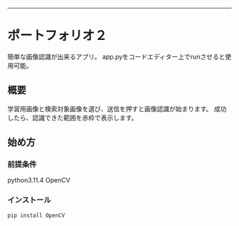 ---

# ポートフォリオ２

簡単な画像認識が出来るアプリ。
app.pyをコードエディター上でrunさせると使用可能。

## 概要

学習用画像と検索対象画像を選び、送信を押すと画像認識が始まります。
成功したら、認識できた範囲を赤枠で表示します。


## 始め方

### 前提条件

python3.11.4
OpenCV

### インストール

`pip install OpenCV`
